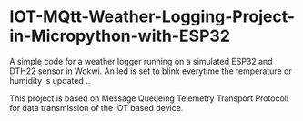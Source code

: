 # IOT-MQtt-Weather-Logging-Project-in-Micropython-with-ESP32 
A simple code for a weather logger running on a simulated ESP32 and DTH22 sensor in Wokwi. An led is set to blink everytime the temperature or humidity is updated ..

This project is based on Message Queueing Telemetry Transport Protocoll for data transmission of the IOT based device. 
